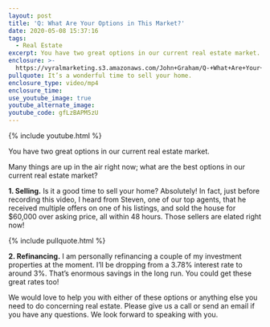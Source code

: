 ```yaml
---
layout: post
title: 'Q: What Are Your Options in This Market?'
date: 2020-05-08 15:37:16
tags:
  - Real Estate
excerpt: You have two great options in our current real estate market.
enclosure: >-
  https://vyralmarketing.s3.amazonaws.com/John+Graham/Q-+What+Are+Your+Options+in+This+Market_.mp4
pullquote: It’s a wonderful time to sell your home.
enclosure_type: video/mp4
enclosure_time:
use_youtube_image: true
youtube_alternate_image:
youtube_code: gfLzBAPM5zU
---
```


{% include youtube.html %}

You have two great options in our current real estate market.

Many things are up in the air right now; what are the best options in our current real estate market?&nbsp;

**1\. Selling.** Is it a good time to sell your home? Absolutely\! In fact, just before recording this video, I heard from Steven, one of our top agents, that he received multiple offers on one of his listings, and sold the house for $60,000 over asking price, all within 48 hours. Those sellers are elated right now\!

{% include pullquote.html %}

**2\. Refinancing.** I am personally refinancing a couple of my investment properties at the moment. I’ll be dropping from a 3.78% interest rate to around 3%. That’s enormous savings in the long run. You could get these great rates too\!&nbsp;

We would love to help you with either of these options or anything else you need to do concerning real estate. Please give us a call or send an email if you have any questions. We look forward to speaking with you.
